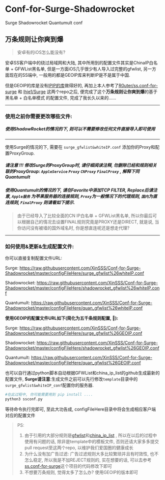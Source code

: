 # Conf-for-Surge-Shadowrocket
Surge Shadowrocket Quantumult conf

## **万条规则让你爽到爆**

> 安卓有的iOS怎么能没有? 

安卓SS客户端中的绕过局域网和大陆, 其中所用到的配置文件其实是ChinaIP白名单 + GFWList黑名单, 但是一方面iOS几乎很少有人导入过完整的gfwlist, 另一方面现在的SS端中, 一般用的都是GEOIP库来判断IP是不是属于中国.

但是GEOIP的库是没有[IPIP的库](https://github.com/17mon/china_ip_list)做得好的, 再加上本人参考了[R0uter/ss.conf-for-surge](https://github.com/R0uter/ss.conf-for-surge) 和 [lhie1/Surge](https://github.com/lhie1/Surge) 这两个repo之后, 便完成了这个**万条规则让你爽到爆**的基于 黑名单 + 白名单模式 的配置文件, 完成了我长久以来的......



------



### 使用之前你需要更改哪些文件:

##### 使用ShadowRocket的情况的下, 则可以不需要修改任何文件直接导入即可使用
---

使用Surge的情况的下, 需要在 `surge_gfwlist&whiteIP.conf` 添加你的Proxy和配置ProxyGroup.

##### 请注意 !!! 修改Surge的ProxyGroup时, 请仔细阅读注释, 勿删除已经和规则相关联的ProxyGroup: `AppleService` `Proxy` `CNProxy` `FinalProxy` , 解释下同Quantumult

##### 使用Quantumult的情况的下, 请在Favorite中添加TCP FILTER, Replace后请注意, `Apple服务` 为苹果服务器的连接规则, `Proxy`为一般情况下的代理规则, `国内`为直连规则, `FinalProxy` 则请看如下提示.

> 由于已经导入了比较全面的CN IP白名单 + GFWList黑名单, 所以你最后可以根据自己的情况去设置FINAL规则究竟是PROXY还是DIRECT, 就是说, 当你访问没有被墙的国外域名时, 你是想直连呢还是想走代理?

------



### 如何使用&更新&生成配置文件:

你可以直接复制配置文件URL:

Surge: https://raw.githubusercontent.com/XinSSS/Conf-for-Surge-Shadowrocket/master/configFileHere/surge_gfwlist%26whiteIP.conf

Shadowrocket: https://raw.githubusercontent.com/XinSSS/Conf-for-Surge-Shadowrocket/master/configFileHere/shadowrocket_gfwlist%26whiteIP.conf

Quantumult: https://raw.githubusercontent.com/XinSSS/Conf-for-Surge-Shadowrocket/master/configFileHere/quan_gfwlist%26whiteIP.conf

**使用GEOIP的配置文件URL如下(简化为五千条规则配置, 🙁):**

Surge: https://raw.githubusercontent.com/XinSSS/Conf-for-Surge-Shadowrocket/master/configFileHere/surge_gfwlist%26GEOIP.conf

Shadowrocket: https://raw.githubusercontent.com/XinSSS/Conf-for-Surge-Shadowrocket/master/configFileHere/shadowrocket_gfwlist%26GEOIP.conf

Quantumult: https://raw.githubusercontent.com/XinSSS/Conf-for-Surge-Shadowrocket/master/configFileHere/quan_gfwlist%26GEOIP.conf



也可以自行通过python脚本自动根据GFWList和china_ip_list的github生成最新的配置文件, **Surge请注意**:生成文件之前可以先行修改`template`目录中的`surge_gfwlist&whiteIP_conf`配置你的服务器.

```python
#在此过程中, 你可能需要用到 pip install ....
python3 ssconf.py
```

等待命令执行完即可, 至此大功告成, configFileHere目录中将会生成相应客户端对应的配置文件



> PS: 
>
> 1. 由于引用的大部分规则是[gfwlist](https://github.com/gfwlist/gfwlist)和[china_ip_list](https://github.com/17mon/china_ip_list) , 所以在以后的过程中使用有问题的话, 除非是template中的模板文件, 否则还请大家多多提交pull request至这两个repo, 以维护我们爱国圈的健康成长
> 2. 为什么没有加广告过滤: 广告过滤规则大多比较繁琐并且有时效性, 也不怎么稳定, 所以我是不加REJECT规则的, 实在想要的话, 可以去参考[ss.conf-for-surge](https://github.com/R0uter/ss.conf-for-surge)这个项目的代码修改下即可
> 3. 不想要万条规则, 觉得太多了怎么办?  使用GEOIP的版本即可
